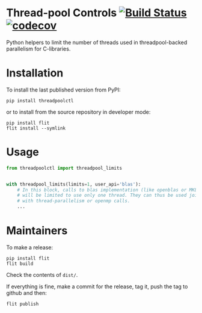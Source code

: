 # Thread-pool Controls [![Build Status](https://dev.azure.com/karementmoi/loky/_apis/build/status/joblib.threadpoolctl?branchName=master)](https://dev.azure.com/karementmoi/loky/_build/latest?definitionId=2&branchName=master) [![codecov](https://codecov.io/gh/joblib/threadpoolctl/branch/master/graph/badge.svg)](https://codecov.io/gh/joblib/threadpoolctl)



Python helpers to limit the number of threads used in threadpool-backed parallelism for C-libraries.


# Installation

To install the last published version from PyPI:

```
pip install threadpoolctl
```

or to install from the source repository in developer mode:

```
pip install flit
flit install --symlink
```

# Usage

```python
from threadpoolctl import threadpool_limits


with threadpool_limits(limits=1, user_api='blas'):
    # In this block, calls to blas implementation (like openblas or MKL)
    # will be limited to use only one thread. They can thus be used jointly
    # with thread-parallelism or openmp calls.
    ...
```

# Maintainers

To make a release:

```
pip install flit
flit build
```

Check the contents of `dist/`.

If everything is fine, make a commit for the release, tag it, push the
tag to github and then:

```
flit publish
```
